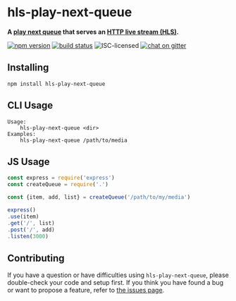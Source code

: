 # hls-play-next-queue

**A [play next queue](https://www.youtube.com/watch?v=wUO6vw8Hwn4) that serves an [HTTP live stream (HLS)](https://developer.apple.com/library/content/documentation/NetworkingInternet/Conceptual/StreamingMediaGuide/Introduction/Introduction.html).**

[![npm version](https://img.shields.io/npm/v/hls-play-next-queue.svg)](https://www.npmjs.com/package/hls-play-next-queue)
[![build status](https://img.shields.io/travis/derhuerst/hls-play-next-queue.svg)](https://travis-ci.org/derhuerst/hls-play-next-queue)
![ISC-licensed](https://img.shields.io/github/license/derhuerst/hls-play-next-queue.svg)
[![chat on gitter](https://badges.gitter.im/derhuerst.svg)](https://gitter.im/derhuerst)


## Installing

```shell
npm install hls-play-next-queue
```


## CLI Usage

```shell
Usage:
    hls-play-next-queue <dir>
Examples:
    hls-play-next-queue /path/to/media
```


## JS Usage

```js
const express = require('express')
const createQueue = require('.')

const {item, add, list} = createQueue('/path/to/my/media')

express()
.use(item)
.get('/', list)
.post('/', add)
.listen(3000)
```


## Contributing

If you have a question or have difficulties using `hls-play-next-queue`, please double-check your code and setup first. If you think you have found a bug or want to propose a feature, refer to [the issues page](https://github.com/derhuerst/hls-play-next-queue/issues).
